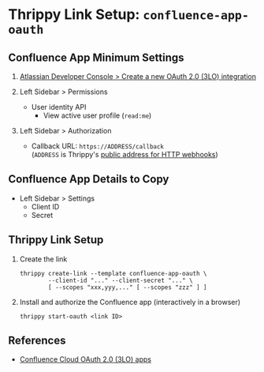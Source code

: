 # Thrippy Link Setup: `confluence-app-oauth`

## Confluence App Minimum Settings

1. [Atlassian Developer Console > Create a new OAuth 2.0 (3LO) integration](https://developer.atlassian.com/console/myapps/create-3lo-app)

2. Left Sidebar > Permissions

   - User identity API
     - View active user profile (`read:me`)

3. Left Sidebar > Authorization

   - Callback URL: `https://ADDRESS/callback`\
     (`ADDRESS` is Thrippy's [public address for HTTP webhooks](/docs/http_tunnel.md))

## Confluence App Details to Copy

- Left Sidebar > Settings
  - Client ID
  - Secret

## Thrippy Link Setup

1. Create the link

   ```shell
   thrippy create-link --template confluence-app-oauth \
           --client-id "..." --client-secret "..." \
           [ --scopes "xxx,yyy,..." [ --scopes "zzz" ] ]
   ```

2. Install and authorize the Confluence app (interactively in a browser)

   ```shell
   thrippy start-oauth <link ID>
   ```

## References

- [Confluence Cloud OAuth 2.0 (3LO) apps](https://developer.atlassian.com/cloud/confluence/oauth-2-3lo-apps/)

